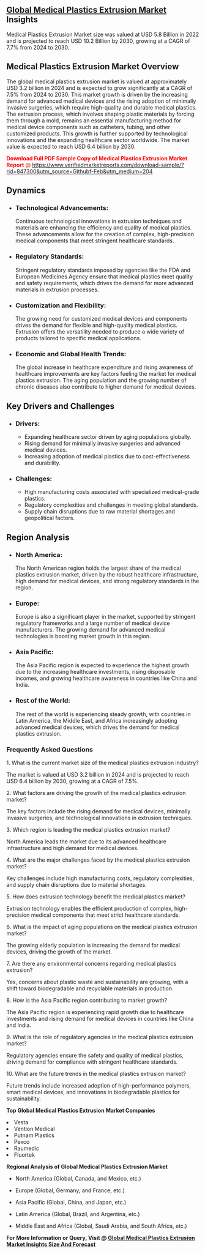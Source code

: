 <h2><a href="https://www.verifiedmarketreports.com/download-sample/?rid=847300&amp;utm_source=Githubf&amp;utm_medium=204" target="_blank">Global Medical Plastics Extrusion Market</a> Insights</h2><p>Medical Plastics Extrusion Market size was valued at USD 5.8 Billion in 2022 and is projected to reach USD 10.2 Billion by 2030, growing at a CAGR of 7.7% from 2024 to 2030.</p><p> <h2>Medical Plastics Extrusion Market Overview</h2> <p>The global medical plastics extrusion market is valued at approximately USD 3.2 billion in 2024 and is expected to grow significantly at a CAGR of 7.5% from 2024 to 2030. This market growth is driven by the increasing demand for advanced medical devices and the rising adoption of minimally invasive surgeries, which require high-quality and durable medical plastics. The extrusion process, which involves shaping plastic materials by forcing them through a mold, remains an essential manufacturing method for medical device components such as catheters, tubing, and other customized products. This growth is further supported by technological innovations and the expanding healthcare sector worldwide. The market value is expected to reach USD 6.4 billion by 2030. <p><span class=""><span style="color: #ff0000;"><strong>Download Full PDF Sample Copy of Medical Plastics Extrusion Market Report</strong> @ </span><a href="https://www.verifiedmarketreports.com/download-sample/?rid=847300&amp;utm_source=Githubf-Feb&amp;utm_medium=204" target="_blank">https://www.verifiedmarketreports.com/download-sample/?rid=847300&amp;utm_source=Githubf-Feb&amp;utm_medium=204</a></span></p></p> <h2>Dynamics</h2> <ul> <li><h3>Technological Advancements:</h3> Continuous technological innovations in extrusion techniques and materials are enhancing the efficiency and quality of medical plastics. These advancements allow for the creation of complex, high-precision medical components that meet stringent healthcare standards.</li> <li><h3>Regulatory Standards:</h3> Stringent regulatory standards imposed by agencies like the FDA and European Medicines Agency ensure that medical plastics meet quality and safety requirements, which drives the demand for more advanced materials in extrusion processes.</li> <li><h3>Customization and Flexibility:</h3> The growing need for customized medical devices and components drives the demand for flexible and high-quality medical plastics. Extrusion offers the versatility needed to produce a wide variety of products tailored to specific medical applications.</li> <li><h3>Economic and Global Health Trends:</h3> The global increase in healthcare expenditure and rising awareness of healthcare improvements are key factors fueling the market for medical plastics extrusion. The aging population and the growing number of chronic diseases also contribute to higher demand for medical devices.</li> </ul> <h2>Key Drivers and Challenges</h2> <ul> <li><h3>Drivers:</h3> <ul> <li>Expanding healthcare sector driven by aging populations globally.</li> <li>Rising demand for minimally invasive surgeries and advanced medical devices.</li> <li>Increasing adoption of medical plastics due to cost-effectiveness and durability.</li> </ul> </li> <li><h3>Challenges:</h3> <ul> <li>High manufacturing costs associated with specialized medical-grade plastics.</li> <li>Regulatory complexities and challenges in meeting global standards.</li> <li>Supply chain disruptions due to raw material shortages and geopolitical factors.</li> </ul> </li> </ul> <h2>Region Analysis</h2> <ul> <li><h3>North America:</h3> The North American region holds the largest share of the medical plastics extrusion market, driven by the robust healthcare infrastructure, high demand for medical devices, and strong regulatory standards in the region.</li> <li><h3>Europe:</h3> Europe is also a significant player in the market, supported by stringent regulatory frameworks and a large number of medical device manufacturers. The growing demand for advanced medical technologies is boosting market growth in this region.</li> <li><h3>Asia Pacific:</h3> The Asia Pacific region is expected to experience the highest growth due to the increasing healthcare investments, rising disposable incomes, and growing healthcare awareness in countries like China and India.</li> <li><h3>Rest of the World:</h3> The rest of the world is experiencing steady growth, with countries in Latin America, the Middle East, and Africa increasingly adopting advanced medical devices, which drives the demand for medical plastics extrusion.</li> </ul> <h3>Frequently Asked Questions</h3> <p>1. What is the current market size of the medical plastics extrusion industry?</p> <p>The market is valued at USD 3.2 billion in 2024 and is projected to reach USD 6.4 billion by 2030, growing at a CAGR of 7.5%.</p> <p>2. What factors are driving the growth of the medical plastics extrusion market?</p> <p>The key factors include the rising demand for medical devices, minimally invasive surgeries, and technological innovations in extrusion techniques.</p> <p>3. Which region is leading the medical plastics extrusion market?</p> <p>North America leads the market due to its advanced healthcare infrastructure and high demand for medical devices.</p> <p>4. What are the major challenges faced by the medical plastics extrusion market?</p> <p>Key challenges include high manufacturing costs, regulatory complexities, and supply chain disruptions due to material shortages.</p> <p>5. How does extrusion technology benefit the medical plastics market?</p> <p>Extrusion technology enables the efficient production of complex, high-precision medical components that meet strict healthcare standards.</p> <p>6. What is the impact of aging populations on the medical plastics extrusion market?</p> <p>The growing elderly population is increasing the demand for medical devices, driving the growth of the market.</p> <p>7. Are there any environmental concerns regarding medical plastics extrusion?</p> <p>Yes, concerns about plastic waste and sustainability are growing, with a shift toward biodegradable and recyclable materials in production.</p> <p>8. How is the Asia Pacific region contributing to market growth?</p> <p>The Asia Pacific region is experiencing rapid growth due to healthcare investments and rising demand for medical devices in countries like China and India.</p> <p>9. What is the role of regulatory agencies in the medical plastics extrusion market?</p> <p>Regulatory agencies ensure the safety and quality of medical plastics, driving demand for compliance with stringent healthcare standards.</p> <p>10. What are the future trends in the medical plastics extrusion market?</p> <p>Future trends include increased adoption of high-performance polymers, smart medical devices, and innovations in biodegradable plastics for sustainability.</p> </p><p><strong>Top Global Medical Plastics Extrusion Market Companies</strong></p><div data-test-id=""><p><li>Vesta</li><li> Vention Medical</li><li> Putnam Plastics</li><li> Pexco</li><li> Raumedic</li><li> Fluortek</li></p><div><strong>Regional Analysis of&nbsp;Global Medical Plastics Extrusion Market</strong></div><ul><li dir="ltr"><p dir="ltr">North America&nbsp;(Global, Canada, and Mexico, etc.)</p></li><li dir="ltr"><p dir="ltr">Europe (Global, Germany, and France, etc.)</p></li><li dir="ltr"><p dir="ltr">Asia Pacific&nbsp;(Global, China, and Japan, etc.)</p></li><li dir="ltr"><p dir="ltr">Latin America&nbsp;(Global, Brazil, and Argentina, etc.)</p></li><li dir="ltr">Middle East and Africa&nbsp;(Global, Saudi Arabia, and South Africa, etc.)</li></ul><p><strong>For More Information or Query, Visit @&nbsp;</strong><strong><a href="https://www.verifiedmarketreports.com/product/medical-plastics-extrusion-market/?utm_source=Githubf&amp;utm_medium=204" target="_blank">Global Medical Plastics Extrusion Market Insights Size And Forecast</a></strong></p></div>

